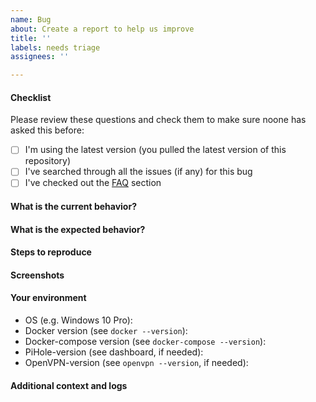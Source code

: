 ```yaml
---
name: Bug
about: Create a report to help us improve
title: ''
labels: needs triage
assignees: ''

---
```


#### Checklist
Please review these questions and check them to make sure noone has asked this before:
 - [ ] I'm using the latest version (you pulled the latest version of this repository)
 - [ ] I've searched through all the issues (if any) for this bug
 - [ ] I've checked out the [FAQ](https://github.com/Simonwep/openvpn-pihole#faq--recipes) section

#### What is the current behavior?
<!-- A clear and concise description of what the bug is. -->

#### What is the expected behavior?
<!-- A clear and concise description of what you expected to happen.? -->

#### Steps to reproduce
<!-- How can someone reproduce the problem? -->

#### Screenshots
<!-- If applicable, add screenshots to help explain your problem. -->

#### Your environment 
 - OS (e.g. Windows 10 Pro):
 - Docker version (see `docker --version`):
 - Docker-compose version (see `docker-compose --version`):
 - PiHole-version (see dashboard, if needed): 
 - OpenVPN-version (see `openvpn --version`, if needed):

#### Additional context and logs 
<!-- Put any other context about the problem and / or logs here -->
